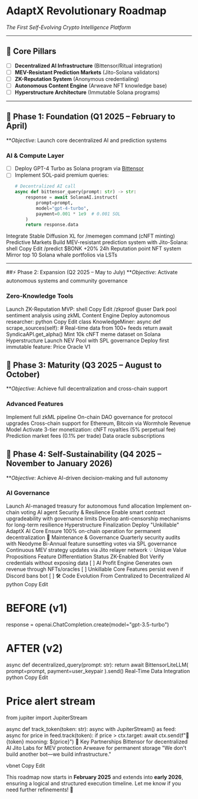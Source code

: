 # AdaptX Revolutionary Roadmap  
*The First Self-Evolving Crypto Intelligence Platform*  

---

## 🌟 Core Pillars
- [ ] **Decentralized AI Infrastructure** (Bittensor/Ritual integration)  
- [ ] **MEV-Resistant Prediction Markets** (Jito-Solana validators)  
- [ ] **ZK-Reputation System** (Anonymous credentialing)  
- [ ] **Autonomous Content Engine** (Arweave NFT knowledge base)  
- [ ] **Hyperstructure Architecture** (Immutable Solana programs)  

---

## 🚀 Phase 1: Foundation (Q1 2025 – February to April)  
***Objective*: Launch core decentralized AI and prediction systems  

### AI & Compute Layer  
- [ ] Deploy GPT-4 Turbo as Solana program via [Bittensor](https://bittensor.com/)  
- [ ] Implement SOL-paid premium queries:  
  ```python
  # Decentralized AI call
  async def bittensor_query(prompt: str) -> str:
      response = await SolanaAI.instruct(
          prompt=prompt,
          model="gpt-4-turbo",
          payment=0.001 * 1e9  # 0.001 SOL
      )
      return response.data
 Integrate Stable Diffusion XL for /memegen command (cNFT minting)
Predictive Markets
 Build MEV-resistant prediction system with Jito-Solana:
shell
Copy
Edit
/predict $BONK +20% 24h
 Reputation point NFT system
 Mirror top 10 Solana whale portfolios via LSTs
 
---

##⚡ Phase 2: Expansion (Q2 2025 – May to July)
***Objective*: Activate autonomous systems and community governance

### Zero-Knowledge Tools
 Launch ZK-Reputation MVP:
shell
Copy
Edit
/zkproof @user
 Dark pool sentiment analysis using zkML
Content Engine
 Deploy autonomous researcher:
python
Copy
Edit
class KnowledgeMiner:
    async def scrape_sources(self):
        # Real-time data from 100+ feeds
        return await SyndicaAPI.get_alpha()
 Mint 10k cNFT meme dataset on Solana
Hyperstructure
 Launch NEV Pool with SPL governance
 Deploy first immutable feature: Price Oracle V1
 
## 🌌 Phase 3: Maturity (Q3 2025 – August to October)
***Objective*: Achieve full decentralization and cross-chain support

### Advanced Features
 Implement full zkML pipeline
 On-chain DAO governance for protocol upgrades
 Cross-chain support for Ethereum, Bitcoin via Wormhole
Revenue Model
 Activate 3-tier monetization:
cNFT royalties (5% perpetual fee)
Prediction market fees (0.1% per trade)
Data oracle subscriptions

## 🎯 Phase 4: Self-Sustainability (Q4 2025 – November to January 2026)
***Objective*: Achieve AI-driven decision-making and full autonomy

### AI Governance
 Launch AI-managed treasury for autonomous fund allocation
 Implement on-chain voting AI agent
Security & Resilience
 Enable smart contract upgradeability with governance limits
 Develop anti-censorship mechanisms for long-term resilience
Hyperstructure Finalization
 Deploy "Unkillable" AdaptX AI Core
 Ensure 100% on-chain operation for permanent decentralization
🔄 Maintenance & Governance
 Quarterly security audits with Neodyme
 Bi-Annual feature sunsetting votes via SPL governance
 Continuous MEV strategy updates via Jito relayer network
💡 Unique Value Propositions
Feature	Differentiation	Status
ZK-Enabled Bot	Verify credentials without exposing data	[ ]
AI Profit Engine	Generates own revenue through NFTs/oracles	[ ]
Unkillable Core	Features persist even if Discord bans bot	[ ]
🛠 Code Evolution
From Centralized to Decentralized AI
python
Copy
Edit
# BEFORE (v1)
response = openai.ChatCompletion.create(model="gpt-3.5-turbo")

# AFTER (v2)
async def decentralized_query(prompt: str):
    return await BittensorLiteLLM(
        prompt=prompt, 
        payment=user_keypair
    ).send()
Real-Time Data Integration
python
Copy
Edit
# Price alert stream
from jupiter import JupiterStream

async def track_token(token: str):
    async with JupiterStream() as feed:
        async for price in feed.track(token):
            if price > ctx.target:
                await ctx.send(f"🚀 {token} mooning: ${price}")
🔗 Key Partnerships
Bittensor for decentralized AI
Jito Labs for MEV protection
Arweave for permanent storage
"We don't build another bot—we build infrastructure."

vbnet
Copy
Edit

This roadmap now starts in **February 2025** and extends into **early 2026**, ensuring a logical and structured execution timeline. Let me know if you need further refinements! 🚀
